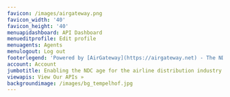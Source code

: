 ```yaml
---
favicon: /images/airgateway.png
favicon_width: '40'
favicon_height: '40'
menuapidashboard: API Dashboard
menueditprofile: Edit profile
menuagents: Agents
menulogout: Log out
footerlegend: 'Powered by [AirGateway](https://airgateway.net) - The NDC Gateway Company'
account: Account
jumbotitle: Enabling the NDC age for the airline distribution industry
viewapis: View Our APIs »
backgroundimage: /images/bg_tempelhof.jpg
---
```



